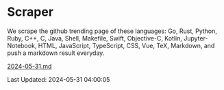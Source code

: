 # Scraper

We scrape the github trending page of these languages: Go, Rust, Python, Ruby, C++, C, Java, Shell, Makefile, Swift, Objective-C, Kotlin, Jupyter-Notebook, HTML, JavaScript, TypeScript, CSS, Vue, TeX, Markdown, and push a markdown result everyday.

[2024-05-31.md](https://github.com/yangwenmai/github-trending-backup/blob/master/2024-05-31.md)

Last Updated: 2024-05-31 04:00:05